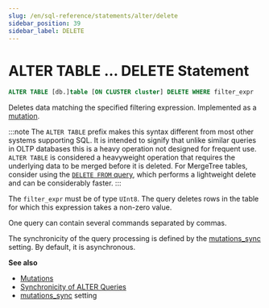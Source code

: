 ```yaml
---
slug: /en/sql-reference/statements/alter/delete
sidebar_position: 39
sidebar_label: DELETE
---
```


# ALTER TABLE … DELETE Statement

``` sql
ALTER TABLE [db.]table [ON CLUSTER cluster] DELETE WHERE filter_expr
```

Deletes data matching the specified filtering expression. Implemented as a [mutation](/docs/en/sql-reference/statements/alter/index.md#mutations).


:::note
The `ALTER TABLE` prefix makes this syntax different from most other systems supporting SQL. It is intended to signify that unlike similar queries in OLTP databases this is a heavy operation not designed for frequent use.  `ALTER TABLE` is considered a heavyweight operation that requires the underlying data to be merged before it is deleted. For MergeTree tables, consider using the [`DELETE FROM` query](/docs/en/sql-reference/statements/delete.md), which performs a lightweight delete and can be considerably faster.
:::

The `filter_expr` must be of type `UInt8`. The query deletes rows in the table for which this expression takes a non-zero value.

One query can contain several commands separated by commas.

The synchronicity of the query processing is defined by the [mutations_sync](/docs/en/operations/settings/settings.md/#mutations_sync) setting. By default, it is asynchronous.

**See also**

-   [Mutations](/docs/en/sql-reference/statements/alter/index.md#mutations)
-   [Synchronicity of ALTER Queries](/docs/en/sql-reference/statements/alter/index.md#synchronicity-of-alter-queries)
-   [mutations_sync](/docs/en/operations/settings/settings.md/#mutations_sync) setting
